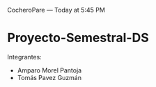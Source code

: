 CocheroPare — Today at 5:45 PM
# Proyecto-Semestral-DS
Integrantes:  
- Amparo Morel Pantoja  
- Tomás Pavez Guzmán  